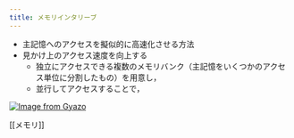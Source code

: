 ```yaml
---
title: メモリインタリーブ
---
```


- 主記憶へのアクセスを擬似的に高速化させる方法
- 見かけ上のアクセス速度を向上する
	- 独立にアクセスできる複数のメモリバンク（主記憶をいくつかのアクセス単位に分割したもの）を用意し，
	- 並行してアクセスすることで，

[![Image from Gyazo](https://i.gyazo.com/b86d623b325da0d4db99ed1d58cf34ec.png)](https://gyazo.com/b86d623b325da0d4db99ed1d58cf34ec)

[[メモリ]]